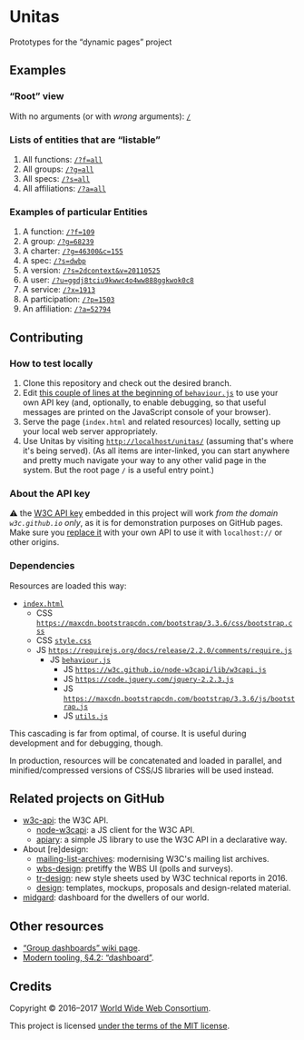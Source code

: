 # Unitas

Prototypes for the &ldquo;dynamic pages&rdquo; project

## Examples

### &ldquo;Root&rdquo; view

With no arguments (or with *wrong* arguments): [`/`](https://w3c.github.io/Unitas/)

### Lists of entities that are &ldquo;listable&rdquo;

1. All functions: [`/?f=all`](https://w3c.github.io/Unitas/?f=all)
1. All groups: [`/?g=all`](https://w3c.github.io/Unitas/?g=all)
1. All specs: [`/?s=all`](https://w3c.github.io/Unitas/?s=all)
1. All affiliations: [`/?a=all`](https://w3c.github.io/Unitas/?a=all)

### Examples of particular Entities

1. A function: [`/?f=109`](https://w3c.github.io/Unitas/?f=109)
1. A group: [`/?g=68239`](https://w3c.github.io/Unitas/?g=68239)
1. A charter: [`/?g=46300&c=155`](https://w3c.github.io/Unitas/?g=46300&c=155)
1. A spec: [`/?s=dwbp`](https://w3c.github.io/Unitas/?s=dwbp)
1. A version: [`/?s=2dcontext&v=20110525`](https://w3c.github.io/Unitas/?s=2dcontext&v=20110525)
1. A user: [`/?u=ggdj8tciu9kwwc4o4ww888ggkwok0c8`](https://w3c.github.io/Unitas/?u=ggdj8tciu9kwwc4o4ww888ggkwok0c8)
1. A service: [`/?x=1913`](https://w3c.github.io/Unitas/?x=1913)
1. A participation: [`/?p=1503`](https://w3c.github.io/Unitas/?p=1503)
1. An affiliation: [`/?a=52794`](https://w3c.github.io/Unitas/?a=52794)

## Contributing

### How to test locally

1. Clone this repository and check out the desired branch.
1. Edit [this couple of lines at the beginning of `behaviour.js`](https://github.com/w3c/Unitas/blob/gh-pages/behaviour.js#L3-L4) to use your own API key (and,
  optionally, to enable debugging, so that useful messages are printed on the JavaScript console of your browser).
1. Serve the page (`index.html` and related resources) locally, setting up your local web server appropriately.
1. Use Unitas by visiting [`http://localhost/unitas/`](http://localhost/unitas/) (assuming that's where it's being served).
  (As all items are inter-linked, you can start anywhere and pretty much navigate your way to any other valid page in the system.
  But the root page `/` is a useful entry point.)

### About the API key

:warning: the [W3C API key](https://w3c.github.io/w3c-api/#apikeys) embedded in this project will work *from the domain `w3c.github.io` only*, as it is for
demonstration purposes on GitHub pages.
Make sure you [replace it](https://github.com/w3c/Unitas/blob/gh-pages/behaviour.js#L3) with your own API to use it with `localhost://` or other origins.

### Dependencies

Resources are loaded this way:

* [`index.html`](https://github.com/w3c/Unitas/blob/gh-pages/index.html)
  * CSS
    [`https://maxcdn.bootstrapcdn.com/bootstrap/3.3.6/css/bootstrap.css`](https://maxcdn.bootstrapcdn.com/bootstrap/3.3.6/css/bootstrap.css)
  * CSS
    [`style.css`](https://github.com/w3c/Unitas/blob/gh-pages/style.css)
  * JS [`https://requirejs.org/docs/release/2.2.0/comments/require.js`](https://requirejs.org/docs/release/2.2.0/comments/require.js)
    * JS [`behaviour.js`](https://github.com/w3c/Unitas/blob/gh-pages/behaviour.js)
        * JS [`https://w3c.github.io/node-w3capi/lib/w3capi.js`](https://w3c.github.io/node-w3capi/lib/w3capi.js)
        * JS [`https://code.jquery.com/jquery-2.2.3.js`](https://code.jquery.com/jquery-2.2.3.js)
        * JS
          [`https://maxcdn.bootstrapcdn.com/bootstrap/3.3.6/js/bootstrap.js`](https://maxcdn.bootstrapcdn.com/bootstrap/3.3.6/js/bootstrap.js)
        * JS [`utils.js`](https://github.com/w3c/Unitas/blob/gh-pages/utils.js)

This cascading is far from optimal, of course.
It is useful during development and for debugging, though.

In production, resources will be concatenated and loaded in parallel, and minified/compressed versions of CSS/JS libraries will be used instead.

## Related projects on GitHub

* [w3c-api](https://github.com/w3c/w3c-api): the W3C API.
  * [node-w3capi](https://github.com/w3c/node-w3capi): a JS client for the W3C API.
  * [apiary](https://github.com/w3c/apiary): a simple JS library to use the W3C API in a declarative way.
* About \[re\]design:
  * [mailing-list-archives](https://github.com/w3c/mailing-list-archives): modernising W3C's mailing list archives.
  * [wbs-design](https://github.com/w3c/wbs-design): pretiffy the WBS UI (polls and surveys).
  * [tr-design](https://github.com/w3c/tr-design): new style sheets used by W3C technical reports in 2016.
  * [design](https://github.com/w3c/design): templates, mockups, proposals and design-related material.
* [midgard](https://github.com/w3c/midgard): dashboard for the dwellers of our world.

## Other resources

* [&ldquo;Group dashboards&rdquo; wiki page](https://www.w3.org/wiki/GroupDashboards).
* [Modern tooling, &sect;4.2: &ldquo;dashboard&rdquo;](https://w3c.github.io/modern-tooling/#dashboard).

## Credits

Copyright &copy; 2016&ndash;2017 [World Wide Web Consortium](https://www.w3.org/).

This project is licensed [under the terms of the MIT license](LICENSE.md).
